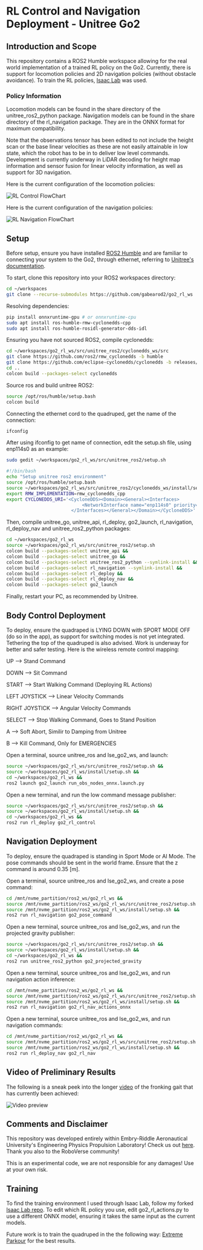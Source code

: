 # RL Control and Navigation Deployment - Unitree Go2

## Introduction and Scope

This repository contains a ROS2 Humble workspace allowing for the real world implementation of a trained RL policy on the Go2. Currently, there is support for locomotion policies and 2D navigation policies (without obstacle avoidance). To train the RL policies, [Isaac Lab](https://github.com/isaac-sim/IsaacLab) was used.

### Policy Information

Locomotion models can be found in the share directory of the unitree_ros2_python package. Navigation models can be found in the share directory of the rl_navigation package. They are in the ONNX format for maximum compatibility.

Note that the observations tensor has been edited to not include the height scan or the base linear velocities as these are not easily attainable in low state, which the robot has to be in to deliver low level commands. Development is currently underway in LiDAR decoding for height map information and sensor fusion for linear velocity information, as well as support for 3D navigation. 

Here is the current configuration of the locomotion policies:

![RL Control FlowChart](https://github.com/gabearod2/go2_rl_ws/blob/main/images/RL%20CONTROL.jpeg)

Here is the current configuration of the navigation policies:

![RL Navigation FlowChart](https://github.com/gabearod2/go2_rl_ws/blob/main/images/RL%20NAVIGATION.jpeg)

## Setup

Before setup, ensure you have installed [ROS2 Humble](https://docs.ros.org/en/humble/Installation.html) and are familiar to connecting your system to the Go2, through ethernet, referring to [Unitree's documentation](https://support.unitree.com/home/en/developer/Quick_start.).

To start, clone this repository into your ROS2 workspaces directory:
```bash
cd ~/workspaces
git clone --recurse-submodules https://github.com/gabearod2/go2_rl_ws
```

Resolving dependencies:
```bash
pip install onnxruntime-gpu # or onnxruntime-cpu
sudo apt install ros-humble-rmw-cyclonedds-cpp
sudo apt install ros-humble-rosidl-generator-dds-idl
```

Ensuring you have not sourced ROS2, compile cyclonedds:
```bash
cd ~/workspaces/go2_rl_ws/src/unitree_ros2/cyclonedds_ws/src
git clone https://github.com/ros2/rmw_cyclonedds -b humble
git clone https://github.com/eclipse-cyclonedds/cyclonedds -b releases/0.10.x
cd ..
colcon build --packages-select cyclonedds
```

Source ros and build unitree ROS2:
```bash
source /opt/ros/humble/setup.bash
colcon build
```

Connecting the ethernet cord to the quadruped, get the name of the connection:
```bash
ifconfig
```

After using ifconfig to get name of connection, edit the setup.sh file, using enp114s0 as an example:
```bash
sudo gedit ~/workspaces/go2_rl_ws/src/unitree_ros2/setup.sh
```
```bash
#!/bin/bash
echo "Setup unitree ros2 environment"
source /opt/ros/humble/setup.bash
source ~/workspaces/go2_rl_ws/src/unitree_ros2/cyclonedds_ws/install/setup.bash
export RMW_IMPLEMENTATION=rmw_cyclonedds_cpp
export CYCLONEDDS_URI='<CycloneDDS><Domain><General><Interfaces>
                            <NetworkInterface name="enp114s0" priority="default" multicast="default" />
                        </Interfaces></General></Domain></CycloneDDS>'
```

Then, compile unitree_go, unitree_api, rl_deploy, go2_launch, rl_navigation, rl_deploy_nav and unitree_ros2_python packages:
```bash
cd ~/workspaces/go2_rl_ws
source ~/workspaces/go2_rl_ws/src/unitree_ros2/setup.sh
colcon build --packages-select unitree_api &&
colcon build --packages-select unitree_go &&
colcon build --packages-select unitree_ros2_python --symlink-install &&
colcon build --packages-select rl_navigation --symlink-install &&
colcon build --packages-select rl_deploy &&
colcon build --packages-select rl_deploy_nav &&
colcon build --packages-select go2_launch
```

Finally, restart your PC, as recommended by Unitree.

## Body Control Deployment

To deploy, ensure the quadraped is LYING DOWN with SPORT MODE OFF (do so in the app), as support for switching modes is not yet integrated. Tethering the top of the quadruped is also advised. Work is underway for better and safer testing. Here is the wireless remote control mapping:

UP --> Stand Command

DOWN --> Sit Command

START --> Start Walking Command (Deploying RL Actions)

LEFT JOYSTICK --> Linear Velocity Commands

RIGHT JOYSTICK --> Angular Velocity Commands

SELECT --> Stop Walking Command, Goes to Stand Position

A --> Soft Abort, Similir to Damping from Unitree

B --> Kill Command, Only for EMERGENCIES

Open a terminal, source unitree_ros and lse_go2_ws, and launch:
```bash
source ~/workspaces/go2_rl_ws/src/unitree_ros2/setup.sh &&
source ~/workspaces/go2_rl_ws/install/setup.sh &&
cd ~/workspaces/go2_rl_ws &&
ros2 launch go2_launch run_obs_nodes_onnx.launch.py
```

Open a new terminal, and run the low command message publisher:
```bash
source ~/workspaces/go2_rl_ws/src/unitree_ros2/setup.sh &&
source ~/workspaces/go2_rl_ws/install/setup.sh &&
cd ~/workspaces/go2_rl_ws &&
ros2 run rl_deploy go2_rl_control
```

## Navigation Deployment

To deploy, ensure the quadraped is standing in Sport Mode or AI Mode. The pose commands should be sent in the world frame. Ensure that the z command is around 0.35 [m].

Open a terminal, source unitree_ros and lse_go2_ws, and create a pose command:
```bash
cd /mnt/nvme_partition/ros2_ws/go2_rl_ws &&
source /mnt/nvme_partition/ros2_ws/go2_rl_ws/src/unitree_ros2/setup.sh &&
source /mnt/nvme_partition/ros2_ws/go2_rl_ws/install/setup.sh &&
ros2 run rl_navigation go2_pose_command 
```

Open a new terminal, source unitree_ros and lse_go2_ws, and run the projected gravity publisher:
```bash
source ~/workspaces/go2_rl_ws/src/unitree_ros2/setup.sh &&
source ~/workspaces/go2_rl_ws/install/setup.sh &&
cd ~/workspaces/go2_rl_ws &&
ros2 run unitree_ros2_python go2_projected_gravity
```

Open a new terminal, source unitree_ros and lse_go2_ws, and run navigation action inference:
```bash
cd /mnt/nvme_partition/ros2_ws/go2_rl_ws &&
source /mnt/nvme_partition/ros2_ws/go2_rl_ws/src/unitree_ros2/setup.sh &&
source /mnt/nvme_partition/ros2_ws/go2_rl_ws/install/setup.sh &&
ros2 run rl_navigation go2_rl_nav_actions_onnx
```

Open a new terminal, source unitree_ros and lse_go2_ws, and run navigation commands:
```bash
cd /mnt/nvme_partition/ros2_ws/go2_rl_ws &&
source /mnt/nvme_partition/ros2_ws/go2_rl_ws/src/unitree_ros2/setup.sh &&
source /mnt/nvme_partition/ros2_ws/go2_rl_ws/install/setup.sh &&
ros2 run rl_deploy_nav go2_rl_nav
```

## Video of Preliminary Results

The following is a sneak peek into the longer [video](https://youtu.be/o3_ABcsxeG8) of the fronking gait that has currently been achieved:

![Video preview](https://github.com/gabearod2/go2_rl_ws/blob/main/images/pronking.gif)

## Comments and Disclaimer

This repository was developed entirely within Embry-Riddle Aeronautical University's Engineering Physics Propulsion Laboratory! Check us out [here](https://daytonabeach.erau.edu/about/labs/engineering-physics-propulsion-lab). Thank you also to the RoboVerse community!

This is an experimental code, we are not responsible for any damages! Use at your own risk.

## Training

To find the training environment I used through Isaac Lab, follow my forked [Isaac Lab repo](https://github.com/gabearod2/IsaacLab/tree/rl_deployment). To edit which RL policy you use, edit go2_rl_actions.py to use a different ONNX model, ensuring it takes the same input as the current models.  

Future work is to train the quadruped in the the following way: [Extreme Parkour](https://github.com/chengxuxin/extreme-parkour.git) for the best results.
